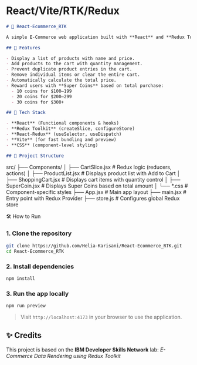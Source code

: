 # React/Vite/RTK/Redux

```markdown
# 🛒 React-Ecommerce_RTK

A simple E-Commerce web application built with **React** and **Redux Toolkit**, demonstrating global state management for shopping cart functionality, reward points (Super Coins), and product interaction.

## 🚀 Features

- Display a list of products with name and price.
- Add products to the cart with quantity management.
- Prevent duplicate product entries in the cart.
- Remove individual items or clear the entire cart.
- Automatically calculate the total price.
- Reward users with **Super Coins** based on total purchase:
  - 10 coins for $100–199
  - 20 coins for $200–299
  - 30 coins for $300+

## 🧠 Tech Stack

- **React** (Functional components & hooks)
- **Redux Toolkit** (createSlice, configureStore)
- **React-Redux** (useSelector, useDispatch)
- **Vite** (for fast bundling and preview)
- **CSS** (component-level styling)

## 📁 Project Structure

```

src/
├── Components/
│   ├── CartSlice.jsx         # Redux logic (reducers, actions)
│   ├── ProductList.jsx       # Displays product list with Add to Cart
│   ├── ShoppingCart.jsx      # Displays cart items with quantity control
│   ├── SuperCoin.jsx         # Displays Super Coins based on total amount
│   └── \*.css                 # Component-specific styles
├── App.jsx                   # Main app layout
├── main.jsx                  # Entry point with Redux Provider
├── store.js                  # Configures global Redux store

🛠️ How to Run

### 1. Clone the repository

```bash
git clone https://github.com/Helia-Karisani/React-Ecommerce_RTK.git
cd React-Ecommerce_RTK
```

### 2. Install dependencies

```bash
npm install
```

### 3. Run the app locally

```bash
npm run preview
```

> Visit `http://localhost:4173` in your browser to use the application.

## ✨ Credits

This project is based on the **IBM Developer Skills Network** lab:
*E-Commerce Data Rendering using Redux Toolkit*




